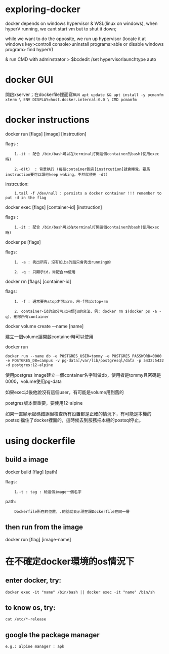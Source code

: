 # exploring-docker

docker depends on windows hypervisor & WSL(linux on windows), when hyperV running, we cant start vm but to shut it down;

while we want to do the opposite, we run up hypervisor (locate it at windows key>controll console>uninstall programs>able or disable windows program> find hyperV)

& run CMD with adminstrator > $bcdedit /set hypervisorlaunchtype auto

# docker GUI
開啟xserver；在dockerfile裡面寫```RUN apt update && apt install -y pcmanfm xterm \ ENV DISPLAY=host.docker.internal:0.0 \ CMD pcmanfm```

# docker instructions

docker run [flags] [image] [instrcution]

flags : 
        
        1.-it : 配合 /bin/bash可以在terminal打開這個container的bash(使用exec時)

        2.-d(t)  : 背景執行 (每個container跑完[instrcution]就會睡覺，要馬instruction要可以讓他keep waking，不然就使用 -dt)
        
instrcution:

        1.tail -f /dev/null : persists a docker container !!! remember to put -d in the flag
        
docker exec [flags] [container-id] [instruction]

flags :

        1.-it : 配合 /bin/bash可以在terminal打開這個container的bash(使用exec時)
        
docker ps [flags]

flags:

        1. -a : 秀出所有，沒有加上a的話只會秀出running的
        
        2. -q : 只顯示id，常配合rm使用
        
docker rm [flags] [container-id]

flags:
        
        1. -f : 通常要先stop才可以rm，用-f可以stop+rm
        
        2. container-id的部分可以用類js的寫法，例: docker rm $(docker ps -a -q)，刪除所有container
        
docker volume create --name [name]

建立一個volume讓開啟container時可以使用

docker run

```
docker run --name db -e POSTGRES_USER=tommy -e POSTGRES_PASSWORD=0000 -e POSTGRES_DB=campus -v pg-data:/var/lib/postgresql/data -p 5432:5432 -d postgres:12-alpine
```

使用postgres image建立一個container名字叫做db，使用者是tommy且密碼是0000，volume使用pg-data

如果exec以後他說沒有這個user，有可能是volume用到舊的

postgres版本很重要，要使用12-alpine

如果一直顯示密碼錯誤但檢查所有設置都是正確的情況下，有可能是本機的postsql擋住了docker裡面的，這時候去到服務把本機的postsql停止。

# using dockerfile

## build a image


docker build [flag] [path]


flags:

        1.-t : tag : 給這個image一個名字

path:

        Dockerfile所在的位置，.的話就表示現在跟Dockerfile在同一層
        
## then run from the image


docker run [flag] [image-name]

# 在不確定docker環境的os情況下

## enter docker, try:

```
docker exec -it "name" /bin/bash || docker exec -it "name" /bin/sh
```

## to know os, try:

```
cat /etc/*-release
```

## google the package manager

```
e.g.: alpine manager : apk
```

